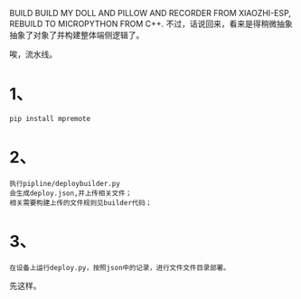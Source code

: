 BUILD BUILD MY DOLL AND PILLOW AND RECORDER
FROM XIAOZHI-ESP, REBUILD TO MICROPYTHON FROM C++.
不过，话说回来，看来是得稍微抽象抽象了对象了并构建整体端侧逻辑了。

唉，流水线。

# 1、
    pip install mpremote
# 2、
    执行pipline/deploybuilder.py
    会生成deploy.json,并上传相关文件；
    相关需要构建上传的文件规则见builder代码；
# 3、
    在设备上运行deploy.py，按照json中的记录，进行文件文件目录部署。

先这样。